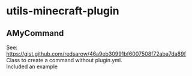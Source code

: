 # utils-minecraft-plugin

## AMyCommand
See: https://gist.github.com/redsarow/46a9eb30991bf6007508f72aba7da89f  
Class to create a command without plugin.yml.  
Included an example
